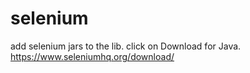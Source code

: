 # selenium
add selenium jars to the lib. click on Download for Java. https://www.seleniumhq.org/download/
